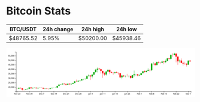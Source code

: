 # Bitcoin Stats

BTC/USDT|24h change|24h high|24h low|
|---|---|---|---|
|$48765.52|5.95%|$50200.00|$45938.46|

<img src="./chart.svg">
